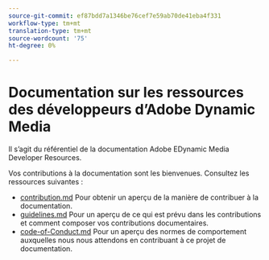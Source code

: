 ```yaml
---
source-git-commit: ef87bdd7a1346be76cef7e59ab70de41eba4f331
workflow-type: tm+mt
translation-type: tm+mt
source-wordcount: '75'
ht-degree: 0%

---
```

# Documentation sur les ressources des développeurs d’Adobe Dynamic Media

Il s’agit du référentiel de la documentation Adobe EDynamic Media Developer Resources.

Vos contributions à la documentation sont les bienvenues. Consultez les ressources suivantes :

* [contribution.md](contributing.md) Pour obtenir un aperçu de la manière de contribuer à la documentation.
* [guidelines.md](guidelines.md) Pour un aperçu de ce qui est prévu dans les contributions et comment composer vos contributions documentaires.
* [code-of-Conduct.md](code-of-conduct.md) Pour un aperçu des normes de comportement auxquelles nous nous attendons en contribuant à ce projet de documentation.
